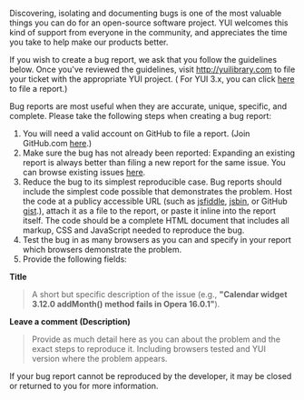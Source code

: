 Discovering, isolating and documenting bugs is one of the most valuable things you can do for an open-source software project. YUI welcomes this kind of support from everyone in the community, and appreciates the time you take to help make our products better.

If you wish to create a bug report, we ask that you follow the guidelines below. Once you've reviewed the guidelines, visit http://yuilibrary.com to file your ticket with the appropriate YUI project. ( For YUI 3.x, you can click [here](https://github.com/yui/yui3/issues/new) to file a report.)

Bug reports are most useful when they are accurate, unique, specific, and complete. Please take the following steps when creating a bug report:

1. You will need a valid account on GitHub to file a report. (Join GitHub.com [here](https://github.com/login).)
2. Make sure the bug has not already been reported: Expanding an existing report is always better than filing a new report for the same issue. You can browse existing issues [here](https://github.com/yui/yui3/issues?direction=desc&sort=created&state=open).
3. Reduce the bug to its simplest reproducible case. Bug reports should include the simplest code possible that demonstrates the problem. Host the code at a publicy accessible URL (such as [jsfiddle](http://jsfiddle.net/), [jsbin](http://jsbin.com/), or GitHub [gist](https://gist.github.com/).), attach it as a file to the report, or paste it inline into the report itself. The code should be a complete HTML document that includes all markup, CSS and JavaScript needed to reproduce the bug.
4. Test the bug in as many browsers as you can and specify in your report which browsers demonstrate the problem.
5. Provide the following fields:

**Title**  
> A short but specific description of the issue (e.g., **"Calendar widget 3.12.0 addMonth() method fails in Opera 16.0.1"**).

**Leave a comment (Description)**  
> Provide as much detail here as you can about the problem and the exact steps to reproduce it. Including browsers tested and YUI version where the problem appears.

If your bug report cannot be reproduced by the developer, it may be closed or returned to you for more information.